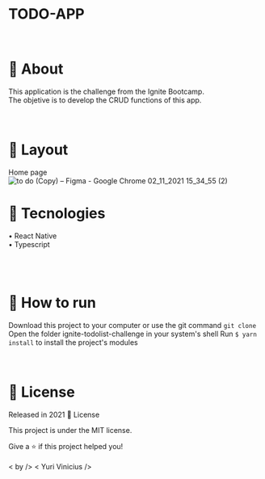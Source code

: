 # TODO-APP
<br/>

# 📖 About
This application is the challenge from the Ignite Bootcamp. <br/>
The objetive is to develop the CRUD functions of this app.
<br/>
<br/>
<br/>
# 📐 Layout
Home page <br/>
![to do (Copy) – Figma - Google Chrome 02_11_2021 15_34_55 (2)](https://user-images.githubusercontent.com/50464472/139925015-609e5646-123d-420a-ab5d-2fd7393d8f86.png)


# 🚀 Tecnologies <br/>
• React Native <br/>
• Typescript <br/>
<br/>
<br/>
<br/>

# 🔧 How to run
Download this project to your computer or use the git command `git clone` <br/>
Open the folder ignite-todolist-challenge in your system's shell
Run `$ yarn install` to install the project's modules
<br/>
<br/>
<br/>

# 📕 License
Released in 2021 📕 License

This project is under the MIT license.

Give a ⭐️ if this project helped you!
<br/>
<br/>
  < by />  < Yuri Vinicius />

